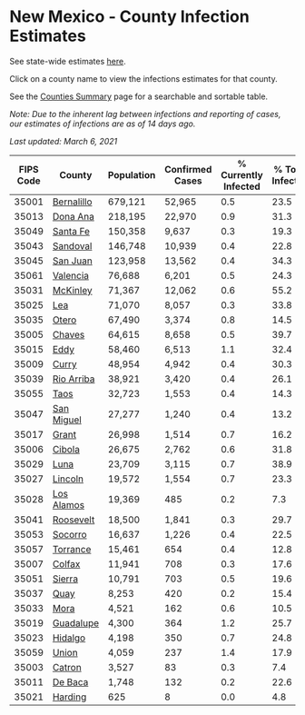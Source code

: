 # New Mexico - County Infection Estimates

See state-wide estimates [here](/infections/us-nm).

Click on a county name to view the infections estimates for that county.

See the [Counties Summary](/infections/summary-counties) page for a searchable and sortable table.

*Note: Due to the inherent lag between infections and reporting of cases, our estimates of infections are as of 14 days ago.*

*Last updated: March 6, 2021*

|   FIPS Code |                   County |   Population |   Confirmed Cases |   % Currently Infected |   % Total Infected |
|-------------|--------------------------|--------------|-------------------|------------------------|--------------------|
|       35001 | [Bernalillo](bernalillo) |      679,121 |            52,965 |                    0.5 |               23.5 |
|       35013 |     [Dona Ana](dona-ana) |      218,195 |            22,970 |                    0.9 |               31.3 |
|       35049 |     [Santa Fe](santa-fe) |      150,358 |             9,637 |                    0.3 |               19.3 |
|       35043 |     [Sandoval](sandoval) |      146,748 |            10,939 |                    0.4 |               22.8 |
|       35045 |     [San Juan](san-juan) |      123,958 |            13,562 |                    0.4 |               34.3 |
|       35061 |     [Valencia](valencia) |       76,688 |             6,201 |                    0.5 |               24.3 |
|       35031 |     [McKinley](mckinley) |       71,367 |            12,062 |                    0.6 |               55.2 |
|       35025 |               [Lea](lea) |       71,070 |             8,057 |                    0.3 |               33.8 |
|       35035 |           [Otero](otero) |       67,490 |             3,374 |                    0.8 |               14.5 |
|       35005 |         [Chaves](chaves) |       64,615 |             8,658 |                    0.5 |               39.7 |
|       35015 |             [Eddy](eddy) |       58,460 |             6,513 |                    1.1 |               32.4 |
|       35009 |           [Curry](curry) |       48,954 |             4,942 |                    0.4 |               30.3 |
|       35039 | [Rio Arriba](rio-arriba) |       38,921 |             3,420 |                    0.4 |               26.1 |
|       35055 |             [Taos](taos) |       32,723 |             1,553 |                    0.4 |               14.3 |
|       35047 | [San Miguel](san-miguel) |       27,277 |             1,240 |                    0.4 |               13.2 |
|       35017 |           [Grant](grant) |       26,998 |             1,514 |                    0.7 |               16.2 |
|       35006 |         [Cibola](cibola) |       26,675 |             2,762 |                    0.6 |               31.8 |
|       35029 |             [Luna](luna) |       23,709 |             3,115 |                    0.7 |               38.9 |
|       35027 |       [Lincoln](lincoln) |       19,572 |             1,554 |                    0.7 |               23.3 |
|       35028 | [Los Alamos](los-alamos) |       19,369 |               485 |                    0.2 |                7.3 |
|       35041 |   [Roosevelt](roosevelt) |       18,500 |             1,841 |                    0.3 |               29.7 |
|       35053 |       [Socorro](socorro) |       16,637 |             1,226 |                    0.4 |               22.5 |
|       35057 |     [Torrance](torrance) |       15,461 |               654 |                    0.4 |               12.8 |
|       35007 |         [Colfax](colfax) |       11,941 |               708 |                    0.3 |               17.6 |
|       35051 |         [Sierra](sierra) |       10,791 |               703 |                    0.5 |               19.6 |
|       35037 |             [Quay](quay) |        8,253 |               420 |                    0.2 |               15.4 |
|       35033 |             [Mora](mora) |        4,521 |               162 |                    0.6 |               10.5 |
|       35019 |   [Guadalupe](guadalupe) |        4,300 |               364 |                    1.2 |               25.7 |
|       35023 |       [Hidalgo](hidalgo) |        4,198 |               350 |                    0.7 |               24.8 |
|       35059 |           [Union](union) |        4,059 |               237 |                    1.4 |               17.9 |
|       35003 |         [Catron](catron) |        3,527 |                83 |                    0.3 |                7.4 |
|       35011 |       [De Baca](de-baca) |        1,748 |               132 |                    0.2 |               22.6 |
|       35021 |       [Harding](harding) |          625 |                 8 |                    0.0 |                4.8 |